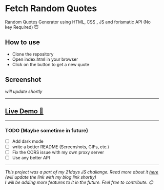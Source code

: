 # Fetch Random Quotes
 Random Quotes Generator using HTML, CSS , JS and forismatic API (No key Required) 😇

## How to use
- Clone the repository
- Open index.html in your browser
- Click on the button to get a new quote

## Screenshot

*will update shortly*

---
## [Live Demo 🚀](https://its-ag.github.io/GetQuotes/)
---
### TODO (Maybe sometime in future)

- [ ] Add dark mode
- [ ] write a better README (Screenshots, GIFs, etc.)
- [ ] Fix the CORS issue with my own proxy server
- [ ] Use any better API

---
 *This project was a part of my 21days JS challange. Read more about it [here](https://arunava.tech/) (will update the link with my blog link shortly) <br>
 I will be adding more features to it in the future. Feel free to contribute. 😊*